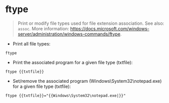 # ftype

> Print or modify file types used for file extension association.
> See also: `assoc`.
> More information: <https://docs.microsoft.com/windows-server/administration/windows-commands/ftype>.

- Print all file types:

`ftype`

- Print the associated program for a given file type (txtfile):

`ftype {{txtfile}}`

- Set/remove the associated program (Windows\System32\notepad.exe) for a given file type (txtfile):

`ftype {{txtfile}}="{{Windows\System32\notepad.exe|}}"`
